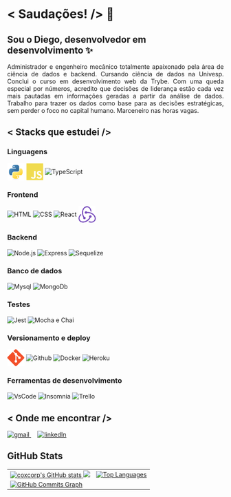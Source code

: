 # < Saudações! /> 👋

## Sou o Diego, desenvolvedor em desenvolvimento ✨
<div align="justify">
Administrador e engenheiro mecânico totalmente apaixonado pela área de ciência de dados e backend.
Cursando ciência de dados na Univesp. Conclui o curso em desenvolvimento web da Trybe.
Com uma queda especial por números, acredito que decisões de liderança estão cada vez mais pautadas em informações geradas a partir da análise de dados. Trabalho para trazer os dados como base para as decisões estratégicas, sem perder o foco no capital humano.
Marceneiro nas horas vagas.
</div>

## < Stacks que estudei />

### Linguagens
<p>
  <img align="center" height="40" width="40" alt="python" src="https://raw.githubusercontent.com/devicons/devicon/master/icons/python/python-original.svg"/>
  <img align="center" height="40" width="40" alt="JavaScript" src="https://raw.githubusercontent.com/devicons/devicon/master/icons/javascript/javascript-plain.svg">
  <img align="center" height="40" width="40" alt="TypeScript" src="https://cdn.worldvectorlogo.com/logos/typescript-2.svg">
</p>

### Frontend
<p>
  <img align="center" height="40" width="40" alt="HTML" src="https://camo.githubusercontent.com/89a4f052af35af3ae91139b0da6496483e00d4fb645589fc4d26cf95b42f8454/68747470733a2f2f63646e2e6a7364656c6976722e6e65742f67682f64657669636f6e732f64657669636f6e2f69636f6e732f68746d6c352f68746d6c352d706c61696e2d776f72646d61726b2e737667">
  <img align="center" height="40" width="40" alt="CSS" src="https://camo.githubusercontent.com/b3ce9472d369cacc72c37b7be98298b051836c138eada89587178fbd41939043/68747470733a2f2f63646e2e6a7364656c6976722e6e65742f67682f64657669636f6e732f64657669636f6e2f69636f6e732f637373332f637373332d706c61696e2d776f72646d61726b2e737667">
  <img align="center" height="40" width="40" alt="React" src="https://camo.githubusercontent.com/e84431cfbd9f7c44b1c20da1dde8ad407cbc31174844a428074d1e3b43faab8b/68747470733a2f2f63646e2e6a7364656c6976722e6e65742f67682f64657669636f6e732f64657669636f6e2f69636f6e732f72656163742f72656163742d6f726967696e616c2d776f72646d61726b2e737667">
  <img align="center" height="40" width="40" alt="Redux" src="https://raw.githubusercontent.com/devicons/devicon/master/icons/redux/redux-original.svg">
</p>

### Backend
<p>
  <img align="center" height="40" width="40" alt="Node.js" src="https://camo.githubusercontent.com/900baefb89e187c8b32cdbb3b440d1502fe8f30a1a335cc5dc5868af0142f8b1/68747470733a2f2f63646e2e6a7364656c6976722e6e65742f67682f64657669636f6e732f64657669636f6e2f69636f6e732f6e6f64656a732f6e6f64656a732d6f726967696e616c2e737667">
  <img align="center" height="40" width="40" alt="Express" src="https://camo.githubusercontent.com/40756575fc2fd74b1883ea0cc5c2a49aa7048ab58286f43a121109d69a9ea160/68747470733a2f2f63646e2e6a7364656c6976722e6e65742f67682f64657669636f6e732f64657669636f6e2f69636f6e732f657870726573732f657870726573732d6f726967696e616c2e737667">
  <img align="center" height="40" width="40" alt="Sequelize" src="https://camo.githubusercontent.com/a2ef2bb116ae565bb254cbb11194dae357eb7582a8babeab337bd3932687d63d/68747470733a2f2f63646e2e6a7364656c6976722e6e65742f67682f64657669636f6e732f64657669636f6e2f69636f6e732f73657175656c697a652f73657175656c697a652d6f726967696e616c2e737667">
</p>

### Banco de dados
<p>
  <img align="center" height="40" width="60" alt="Mysql" src="https://altyra.com/wp-content/uploads/2018/11/mysql-logo-png-transparent.png">
  <img align="center" height="40" width="50" alt="MongoDb" src="https://camo.githubusercontent.com/7c2f6c198780a56de18afde538d2856e4e197ef4df3aa77c6dd1799b01289959/68747470733a2f2f63646e2e6a7364656c6976722e6e65742f67682f64657669636f6e732f64657669636f6e2f69636f6e732f6d6f6e676f64622f6d6f6e676f64622d706c61696e2d776f72646d61726b2e737667">
</p>

### Testes
<p>
  <img align="center" height="40" width="40" alt="Jest" src="https://camo.githubusercontent.com/fd37a0ed465d6e14411705324a0d21739377f54ab6d0ae146c68fca8777e16c7/68747470733a2f2f63646e2e6a7364656c6976722e6e65742f67682f64657669636f6e732f64657669636f6e2f69636f6e732f6a6573742f6a6573742d706c61696e2e737667">
  <img align="center" height="40" width="80" alt="Mocha e Chai" src="https://www.pngkey.com/png/full/80-803593_tutorial-mocha-chai-unit-testing-for-es-chai.png">
</p>

### Versionamento e deploy
<p>
  <img align="center" height="40" width="40" alt="GIT" src="https://raw.githubusercontent.com/devicons/devicon/master/icons/git/git-original.svg">
  <img align="center" height="40" width="40" alt="Github" src="https://cdn-icons-png.flaticon.com/512/25/25231.png">
  <img align="center" height="40" width="40" alt="Docker" src="https://camo.githubusercontent.com/240d9f9177236e5fd117a33e31e5b77b5fece5f03410fe10f5c7835937fb3506/68747470733a2f2f63646e2e6a7364656c6976722e6e65742f67682f64657669636f6e732f64657669636f6e2f69636f6e732f646f636b65722f646f636b65722d706c61696e2d776f72646d61726b2e737667">
  <img align="center" height="40" width="40" alt="Heroku" src="https://www.coddletech.com/sites/default/files/heroku-logo.png">
</p>

### Ferramentas de desenvolvimento
<p>
  <img align="center" height="40" width="40" alt="VsCode" src="https://upload.wikimedia.org/wikipedia/commons/thumb/9/9a/Visual_Studio_Code_1.35_icon.svg/480px-Visual_Studio_Code_1.35_icon.svg.png">
  <img align="center" height="40" width="40" alt="Insomnia" src="https://seeklogo.com/images/I/insomnia-logo-A35E09EB19-seeklogo.com.png">
  <img align="center" height="40" width="40" alt="Trello" src="https://logosmarcas.net/wp-content/uploads/2021/03/Trello-Logo.png">
</p>
 
## < Onde me encontrar />
<div>
  <a style="margin-right: 15px;" href="mailto:coxcorp@gmail.com" target="_blank">
    <img alt="gmail" src="https://img.shields.io/badge/Gmail-D14836?style=for-the-badge&logo=gmail&logoColor=white" />
  </a>
  <a style="margin-right: 15px;" href="https://www.linkedin.com/in/diegojorgesilva/" target="_blank">
    <img alt="linkedIn" src="https://img.shields.io/badge/LinkedIn-0077B5?style=for-the-badge&logo=linkedin&logoColor=white" />
  </a>
</div>

## GitHub Stats
<table>
  <tr>
    <td>
      <a href="http://www.github.com/coxcorp">
        <img src="https://github-readme-stats.vercel.app/api?username=coxcorp&show_icons=true&hide=&count_private=true&title_color=0891b2&text_color=ffffff&icon_color=0891b2&bg_color=1c1917&hide_border=true&show_icons=true" alt="coxcorp's GitHub stats" />
      </a>
      <a href="http://www.github.com/coxcorp">
        <img src="https://github-readme-streak-stats.herokuapp.com/?user=coxcorp&stroke=ffffff&background=1c1917&ring=0891b2&fire=0891b2&currStreakNum=ffffff&currStreakLabel=0891b2&sideNums=ffffff&sideLabels=ffffff&dates=ffffff&hide_border=true" />
      </a>
    </td>
    <td>
      <a href="https://github.com/coxcorp" align="left">
        <img src="https://github-readme-stats.vercel.app/api/top-langs/?username=coxcorp&langs_count=10&title_color=0891b2&text_color=ffffff&icon_color=0891b2&bg_color=1c1917&hide_border=true&locale=en&custom_title=Top%20%Languages" alt="Top Languages" />
      </a>
    </td>
  </tr>
  <tr>
    <td colspan="2">
      <a href="http://www.github.com/coxcorp">
        <img src="https://activity-graph.herokuapp.com/graph?username=coxcorp&bg_color=1c1917&color=ffffff&line=0891b2&point=ffffff&area_color=1c1917&area=true&hide_border=true&custom_title=GitHub%20Commits%20Graph" alt="GitHub Commits Graph" />
      </a>
    </td>
  </tr>
</table>
